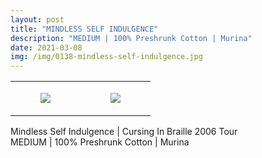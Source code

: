 ```yaml
---
layout: post
title: "MINDLESS SELF INDULGENCE"
description: "MEDIUM | 100% Preshrunk Cotton | Murina"
date: 2021-03-08
img: /img/0138-mindless-self-indulgence.jpg
---
```




<table style="width:100%;"><tr><td style="vertical-align:top;">
      <figure class="tmblr-full" data-orig-height="2048" data-orig-width="1365" data-orig-src="https://concertshirts.netlify.app/shirts/0138/0138-01.jpg"><img src="https://64.media.tumblr.com/4a2cbbe4c42991698b4bb6ceefd7aa12/635fbfb606c1b094-01/s540x810/6b7b1b0b42710056fb68be8e7e746622e51a1533.jpg" data-orig-height="2048" data-orig-width="1365" data-orig-src="https://concertshirts.netlify.app/shirts/0138/0138-01.jpg"/></figure></td>
    <td style="vertical-align:top;">
      <figure class="tmblr-full" data-orig-height="2048" data-orig-width="1365" data-orig-src="https://concertshirts.netlify.app/shirts/0138/0138-02.jpg"><img src="https://64.media.tumblr.com/70fee70096653f1e838c39aaa7889425/635fbfb606c1b094-15/s540x810/2bc3dc45a0c942cf8dc04741e6cd5cef55c6c9b9.jpg" data-orig-height="2048" data-orig-width="1365" data-orig-src="https://concertshirts.netlify.app/shirts/0138/0138-02.jpg"/></figure></td>
  </tr></table><p>
  Mindless Self Indulgence | Cursing In Braille 2006 Tour<br/>MEDIUM | 100% Preshrunk Cotton | Murina
</p>
